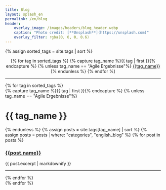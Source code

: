 ```yaml
---
title: Blog
layout: splash_en
permalink: /en/blog
header:
    overlay_image: /images/headers/blog_header.webp
    caption: "Photo credit: [**Unsplash**](https://unsplash.com)"
    overlay_filter: rgba(0, 0, 0, 0.6)
---
```


{% assign sorted_tags = site.tags | sort %}

<center>
{% for tag in sorted_tags %}
{% capture tag_name %}{{ tag | first }}{% endcapture %}
{% unless tag_name == "Agile Ergebnisse"%}
<a class="hov" href="{{site.baseurl}}/en/blog#{{tag_name|slugize}}">{{tag_name}}</a>
{% endunless %}
{% endfor %}
</center>

<hr class="art-sep">

<div id="archives">
  {% for tag in sorted_tags %}
  <div class="archive-group">
    {% capture tag_name %}{{ tag | first }}{% endcapture %}
    {% unless tag_name == "Agile Ergebnisse"%}
    <div id="#{{ tag_name | slugize }}"></div>
    <h1 class="tag-head">{{ tag_name }}</h1>
    <a name="{{ tag_name | slugize }}"></a>
    {% endunless %}
    {% assign posts = site.tags[tag_name] | sort %}
    {% assign posts = posts | where: "categories", "english_blog" %}
    {% for post in posts %}
    <article class="archive-item">
      <h3>
        <a href="{{ site.baseurl }}{{ post.url }}"
           rel="noopener noreferrer nofollow"
           target="_blank">{{post.name}}</a>
      </h3>
      <p>{{ post.excerpt | markdownify }}</p>
      <hr>
    </article>
    {% endfor %}
  </div>
  {% endfor %}
</div>
